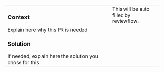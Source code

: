 <!-- do not edit this line --><table border="0" cellspacing="0" cellpadding="0" compact><tr><td width="480" valign="top">
<!-- please follow the template -->
<h3>Context</h3>
Explain here why this PR is needed

<h3>Solution</h3>
If needed, explain here the solution you chose for this

<!-- Uncomment this if you need a testing plan
<h3>Testing plan</h3>
- [ ] Test this
- [ ] Test that
-->

<!-- do not edit after this --></td><td width="180" valign="top">This will be auto filled by reviewflow.</td></tr></table>
<!-- end - don't add anything after this -->
